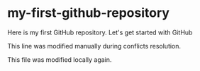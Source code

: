 # my-first-github-repository
Here is my first GitHub repository. Let's get started with GitHub

This line was modified manually during conflicts resolution.

This file was modified locally again.